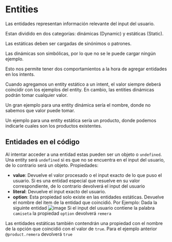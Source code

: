 # Entities
Las entidades representan información relevante del input del usuario.

Estan dividido en dos categorías: dinámicas (Dynamic) y estáticas (Static). 

Las estáticas deben ser cargadas de sinónimos o patrones.

Las dinámicas son simbólicas, por lo que no se le puede cargar ningún ejemplo.

Esto nos permite tener dos comportamientos a la hora de agregar entidades en los intents.

Cuando agregamos un entity estático a un intent, el valor siempre deberá coincidir con los ejemplos del entity. En cambio, las entities dinámicas podrán tomar cualquier valor.

Un gran ejemplo para una entity dinámica sería el nombre, donde no sabemos que valor puede tomar.

Un ejemplo para una entity estática sería un producto, donde podemos indicarle cuales son los productos existentes.

## Entidades en el código
Al intentar acceder a una entidad estas pueden ser un objeto o `undefined`. Una entity será `undefined` si es que no se encuentra en el input del usuario, de lo contrario será un objeto.
Propiedades:
 - **value**:  Devuelve el valor procesado o el input exacto de lo que puso el usuario. Si es una entidad especial que resuelve en su valor correspondiente, de lo contrario devolverá el input del usuario
 - **literal**: Devuelve el input exacto del usuario.
 - **option**: Esta propiedad solo existe en las entidades estáticas. Devuelve el nombre del item de la entidad que coincidió.
 Por Ejemplo: Dada la siguinte entidad ![image](https://user-images.githubusercontent.com/25674513/199063585-c3158218-2516-4e92-923c-c5a9f024b71f.png)
 Si el input del usuario contiene la palabra `camiseta` la propiedad `option` devolverá `remera`
 
 Las entidades estáticas también contendrán una propiedad con el nombre de la opción que coincidió con el valor de `true`.
 Para el ejemplo anterior `@product.remera` devolverá `true`
